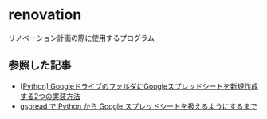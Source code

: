 # renovation
リノベーション計画の際に使用するプログラム

## 参照した記事
* [[Python] GoogleドライブのフォルダにGoogleスプレッドシートを新規作成する2つの実装方法](https://note.com/kohaku935/n/nf69f13012eb8)
* [gspread で Python から Google スプレッドシートを扱えるようにするまで](https://zenn.dev/yamagishihrd/articles/2022-09_01-google-spreadsheet-with-python#fn-d711-5)